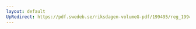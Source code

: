 ```yaml
---
layout: default
UpRedirect: https://pdf.swedeb.se/riksdagen-volumeG-pdf/199495/reg_199495/reg_199495_0069.pdf
---
```

